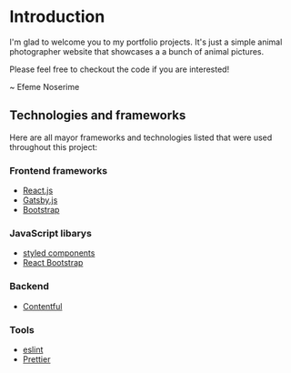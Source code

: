 # Introduction

I'm glad to welcome you to my portfolio projects. It's just a simple
animal photographer website that showcases a a bunch of animal pictures.

Please feel free to checkout the code if you are interested!

~ Efeme Noserime

## Technologies and frameworks

Here are all mayor frameworks and technologies listed that were used
throughout this project:

### Frontend frameworks

- [React.js](https://reactjs.org/)
- [Gatsby.js](https://www.gatsbyjs.org)
- [Bootstrap](https://getbootstrap.com/)

### JavaScript libarys

- [styled components](https://styled-components.com/)
- [React Bootstrap](https://react-bootstrap.github.io/)

### Backend

- [Contentful](https://www.contentful.com/)

### Tools

- [eslint](https://eslint.org/)
- [Prettier](https://prettier.io/)
